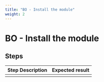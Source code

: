 ```yaml
---
title: "BO - Install the module"
weight: 2
---
```


# BO - Install the module
## Steps
| Step Description | Expected result |
| ----- | ----- |
|  |  |
